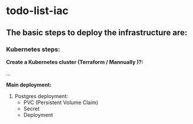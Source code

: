 # todo-list-iac

## The basic steps to deploy the infrastructure are:

### Kubernetes steps:

**Create a Kubernetes cluster (Terraform / Mannually )?:**

...

**Main deployment:**

1. Postgres deployment:
   - PVC (Persistent Volume Claim)
   - Secret
   - Deployment
